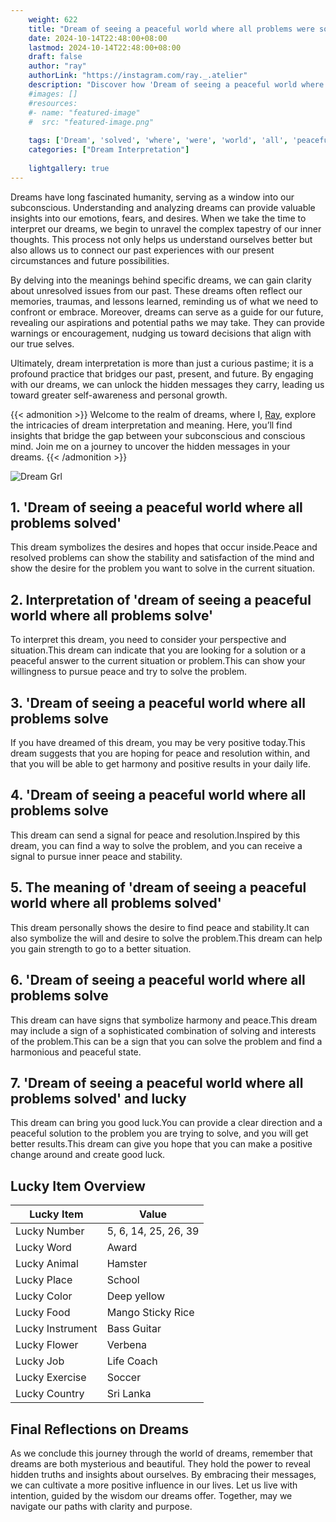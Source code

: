 ```yaml
---
    weight: 622
    title: "Dream of seeing a peaceful world where all problems were solved"  # Assuming 'title' column exists
    date: 2024-10-14T22:48:00+08:00
    lastmod: 2024-10-14T22:48:00+08:00
    draft: false
    author: "ray"
    authorLink: "https://instagram.com/ray._.atelier"
    description: "Discover how 'Dream of seeing a peaceful world where all problems were solved' can interpret your future and uncover its significant meanings in your life."
    #images: []
    #resources:
    #- name: "featured-image"
    #  src: "featured-image.png"
    
    tags: ['Dream', 'solved', 'where', 'were', 'world', 'all', 'peaceful', 'seeing', 'problems']
    categories: ["Dream Interpretation"]
    
    lightgallery: true
---
```

    
Dreams have long fascinated humanity, serving as a window into our subconscious. Understanding and analyzing dreams can provide valuable insights into our emotions, fears, and desires. When we take the time to interpret our dreams, we begin to unravel the complex tapestry of our inner thoughts. This process not only helps us understand ourselves better but also allows us to connect our past experiences with our present circumstances and future possibilities.

By delving into the meanings behind specific dreams, we can gain clarity about unresolved issues from our past. These dreams often reflect our memories, traumas, and lessons learned, reminding us of what we need to confront or embrace. Moreover, dreams can serve as a guide for our future, revealing our aspirations and potential paths we may take. They can provide warnings or encouragement, nudging us toward decisions that align with our true selves.

Ultimately, dream interpretation is more than just a curious pastime; it is a profound practice that bridges our past, present, and future. By engaging with our dreams, we can unlock the hidden messages they carry, leading us toward greater self-awareness and personal growth.

{{< admonition >}}
Welcome to the realm of dreams, where I, [Ray](https://instagram.com/ray._.atelier), explore the intricacies of dream interpretation and meaning. Here, you’ll find insights that bridge the gap between your subconscious and conscious mind. Join me on a journey to uncover the hidden messages in your dreams.
{{< /admonition >}}

![Dream Grl](https://cdn.pixabay.com/photo/2017/11/02/03/35/gothic-2910057_1280.jpg "Dream Grl")

## 1. 'Dream of seeing a peaceful world where all problems solved'
This dream symbolizes the desires and hopes that occur inside.Peace and resolved problems can show the stability and satisfaction of the mind and show the desire for the problem you want to solve in the current situation.

## 2. Interpretation of 'dream of seeing a peaceful world where all problems solve'
To interpret this dream, you need to consider your perspective and situation.This dream can indicate that you are looking for a solution or a peaceful answer to the current situation or problem.This can show your willingness to pursue peace and try to solve the problem.

## 3. 'Dream of seeing a peaceful world where all problems solve
If you have dreamed of this dream, you may be very positive today.This dream suggests that you are hoping for peace and resolution within, and that you will be able to get harmony and positive results in your daily life.

## 4. 'Dream of seeing a peaceful world where all problems solve
This dream can send a signal for peace and resolution.Inspired by this dream, you can find a way to solve the problem, and you can receive a signal to pursue inner peace and stability.

## 5. The meaning of 'dream of seeing a peaceful world where all problems solved'
This dream personally shows the desire to find peace and stability.It can also symbolize the will and desire to solve the problem.This dream can help you gain strength to go to a better situation.

## 6. 'Dream of seeing a peaceful world where all problems solve
This dream can have signs that symbolize harmony and peace.This dream may include a sign of a sophisticated combination of solving and interests of the problem.This can be a sign that you can solve the problem and find a harmonious and peaceful state.

## 7. 'Dream of seeing a peaceful world where all problems solved' and lucky
This dream can bring you good luck.You can provide a clear direction and a peaceful solution to the problem you are trying to solve, and you will get better results.This dream can give you hope that you can make a positive change around and create good luck.

## Lucky Item Overview
| Lucky Item          | Value              |
|---------------|--------------------|
| Lucky Number        | 5, 6, 14, 25, 26, 39  |
| Lucky Word          | Award |
| Lucky Animal        | Hamster |
| Lucky Place         | School     |
| Lucky Color         | Deep yellow     |
| Lucky Food          | Mango Sticky Rice      |
| Lucky Instrument    | Bass Guitar |
| Lucky Flower        | Verbena    |
| Lucky Job           | Life Coach       |
| Lucky Exercise      | Soccer  |
| Lucky Country       | Sri Lanka    |


##  Final Reflections on Dreams

As we conclude this journey through the world of dreams, remember that dreams are both mysterious and beautiful. They hold the power to reveal hidden truths and insights about ourselves. By embracing their messages, we can cultivate a more positive influence in our lives. Let us live with intention, guided by the wisdom our dreams offer. Together, may we navigate our paths with clarity and purpose.

